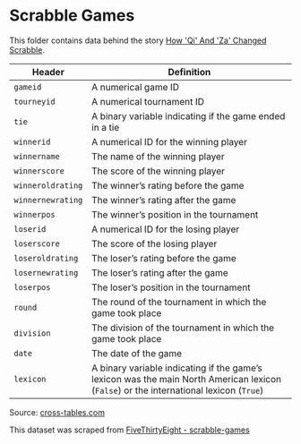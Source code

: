 # Scrabble Games

This folder contains data behind the story [How 'Qi' And 'Za' Changed Scrabble](https://fivethirtyeight.com/features/how-qi-and-za-changed-scrabble/).

Header | Definition
---|---------
`gameid` | A numerical game ID
`tourneyid` | A numerical tournament ID
`tie` | A binary variable indicating if the game ended in a tie
`winnerid` | A numerical ID for the winning player
`winnername` | The name of the winning player
`winnerscore` | The score of the winning player
`winneroldrating` | The winner’s rating before the game
`winnernewrating` | The winner’s rating after the game
`winnerpos` | The winner’s position in the tournament
`loserid` | A numerical ID for the losing player
`loserscore` | The score of the losing player
`loseroldrating` | The loser’s rating before the game
`losernewrating` | The loser’s rating after the game
`loserpos` | The loser’s position in the tournament
`round` | The round of the tournament in which the game took place
`division` | The division of the tournament in which the game took place
`date` | The date of the game
`lexicon` | A binary variable indicating if the game’s lexicon was the main North American lexicon (`False`) or the international lexicon (`True`)

Source: [cross-tables.com](http://cross-tables.com)

This dataset was scraped from [FiveThirtyEight - scrabble-games](https://github.com/fivethirtyeight/data/tree/master/scrabble-games)